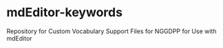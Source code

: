 # mdEditor-keywords

Repository for Custom Vocabulary Support Files for NGGDPP for Use with mdEditor
